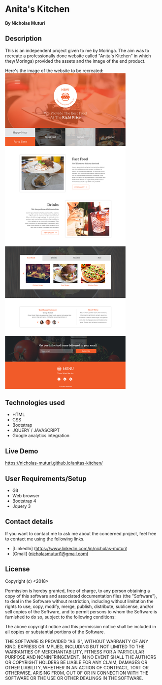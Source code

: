 # Anita's Kitchen
#### By Nicholas Muturi

## Description
This is an independent project given to me by Moringa. The aim was to recreate a professionally done website called "Anita's Kitchen" in which they(Moringa) provided the assets and the image of the end product.

Here's the image of the website to be recreated:
![Anita's Kitchen image](https://github.com/Nicholas-Muturi/anitas-kitchen/blob/master/images/core.jpg)

## Technologies used
* HTML
* CSS
* Bootstrap
* JQUERY / JAVASCRIPT
* Google analytics integration

## Live Demo
https://nicholas-muturi.github.io/anitas-kitchen/

## User Requirements/Setup
* Git
* Web browser
* Bootstrap 4
* Jquery 3

## Contact details
If you want to contact me to ask me about the concerned project, feel free to contact me using the following links.
* [LinkedIn] (https://www.linkedin.com/in/nicholas-muturi)
* [Gmail] (nicholasmuturi1@gmail.com)

## License
Copyright (c) <2018> <Nicholas Muturi>

Permission is hereby granted, free of charge, to any person obtaining a copy
of this software and associated documentation files (the "Software"), to deal
in the Software without restriction, including without limitation the rights
to use, copy, modify, merge, publish, distribute, sublicense, and/or sell
copies of the Software, and to permit persons to whom the Software is
furnished to do so, subject to the following conditions:

The above copyright notice and this permission notice shall be included in all
copies or substantial portions of the Software.

THE SOFTWARE IS PROVIDED "AS IS", WITHOUT WARRANTY OF ANY KIND, EXPRESS OR
IMPLIED, INCLUDING BUT NOT LIMITED TO THE WARRANTIES OF MERCHANTABILITY,
FITNESS FOR A PARTICULAR PURPOSE AND NONINFRINGEMENT. IN NO EVENT SHALL THE
AUTHORS OR COPYRIGHT HOLDERS BE LIABLE FOR ANY CLAIM, DAMAGES OR OTHER
LIABILITY, WHETHER IN AN ACTION OF CONTRACT, TORT OR OTHERWISE, ARISING FROM,
OUT OF OR IN CONNECTION WITH THE SOFTWARE OR THE USE OR OTHER DEALINGS IN THE
SOFTWARE.
